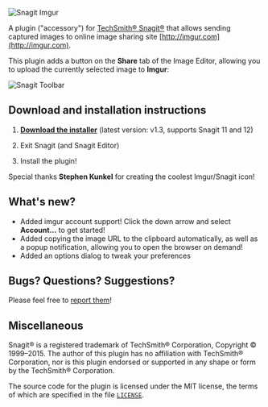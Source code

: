 ![Snagit Imgur](http://i.imgur.com/g6aTS.png)

A plugin ("accessory") for [TechSmith® Snagit®](http://www.techsmith.com/snagit.html) that allows sending captured images to online image sharing site [http://imgur.com](http://imgur.com).

This plugin adds a button on the **Share** tab of the Image Editor, allowing you to upload the currently selected image to **Imgur**:

![Snagit Toolbar](http://i.imgur.com/hVtEmaA.png)

## Download and installation instructions

1. [**Download the installer**](https://github.com/hmemcpy/SnagitImgur/releases/download/1.3/SnagitImgur_1.3.msi) (latest version: v1.3, supports Snagit 11 and 12)

2. Exit Snagit (and Snagit Editor)

3. Install the plugin!

Special thanks **Stephen Kunkel** for creating the coolest Imgur/Snagit icon!

## What's new?

* Added imgur account support! Click the down arrow and select **Account...** to get started!
* Added copying the image URL to the clipboard automatically, as well as a popup notification, allowing you to open the browser on demand!
* Added an options dialog to tweak your preferences

## Bugs? Questions? Suggestions?

Please feel free to [report them](../../issues)!

## Miscellaneous

Snagit® is a registered trademark of TechSmith® Corporation, Copyright © 1999–2015. The author of this plugin has no affiliation with TechSmith® Corporation, nor is this plugin endorsed or supported in any shape or form by the TechSmith® Corporation. 

The source code for the plugin is licensed under the MIT license, the terms of which are specified in the file [`LICENSE`](https://github.com/hmemcpy/SnagitImgur/blob/master/LICENSE).
